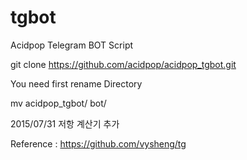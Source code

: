 # tgbot
Acidpop Telegram BOT Script


git clone https://github.com/acidpop/acidpop_tgbot.git

You need first rename Directory

mv acidpop_tgbot/  bot/



2015/07/31
  저항 계산기 추가





Reference : https://github.com/vysheng/tg

